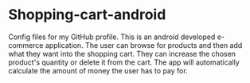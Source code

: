# Shopping-cart-android
Config files for my GitHub profile.
This is an android developed e-commerce application.
The user can browse for products and then add what they want into the shopping cart. 
They can increase the chosen product's quantity or delete it from the cart. 
The app will automatically calculate the amount of money the user has to pay for.

